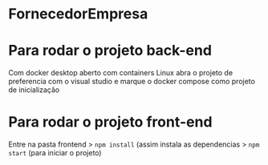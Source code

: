 # FornecedorEmpresa
# Para rodar o projeto back-end
Com docker desktop aberto com containers Linux abra o projeto de preferencia com o visual studio e marque o docker compose como projeto de inicialização

# Para rodar o projeto front-end
Entre na pasta frontend > `npm install` (assim instala as dependencias > `npm start` (para iniciar o projeto)
